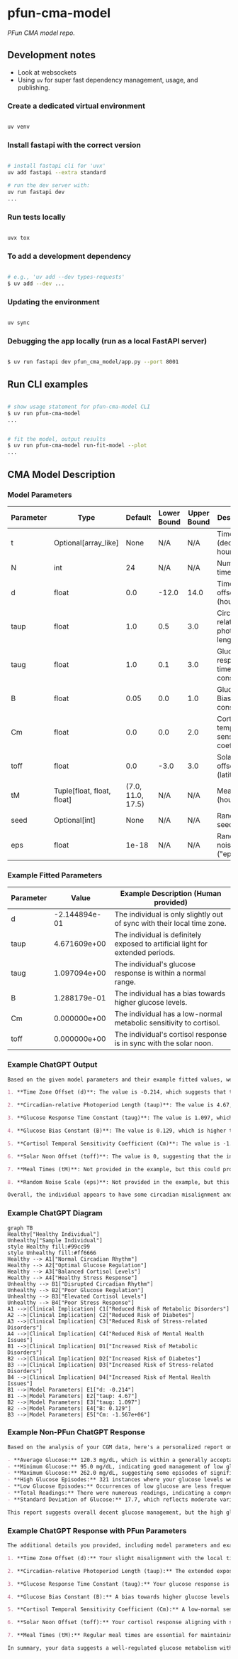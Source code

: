 # pfun-cma-model

_PFun CMA model repo._

## Development notes

- Look at websockets
- Using `uv` for super fast dependency management, usage, and publishing.

### Create a dedicated virtual environment

```bash

uv venv

```

### Install fastapi with the correct version

```bash

# install fastapi cli for 'uvx'
uv add fastapi --extra standard

# run the dev server with:
uv run fastapi dev
...

```

### Run tests locally

```bash

uvx tox

```

### To add a development dependency

```bash

# e.g., 'uv add --dev types-requests'
$ uv add --dev ...

```

### Updating the environment

```bash

uv sync

```

### Debugging the app locally (run as a local FastAPI server)

```bash

$ uv run fastapi dev pfun_cma_model/app.py --port 8001

```

## Run CLI examples

```bash

# show usage statement for pfun-cma-model CLI
$ uv run pfun-cma-model
...


# fit the model, output results
$ uv run pfun-cma-model run-fit-model --plot
...

```

## CMA Model Description

### Model Parameters

| Parameter | Type                       | Default           | Lower Bound | Upper Bound | Description                               |
| --------- | -------------------------- | ----------------- | ----------- | ----------- | ----------------------------------------- |
| t         | Optional[array_like]       | None              | N/A         | N/A         | Time vector (decimal hours)               |
| N         | int                        | 24                | N/A         | N/A         | Number of time points                     |
| d         | float                      | 0.0               | -12.0       | 14.0        | Time zone offset (hours)                  |
| taup      | float                      | 1.0               | 0.5         | 3.0         | Circadian-relative photoperiod length     |
| taug      | float                      | 1.0               | 0.1         | 3.0         | Glucose response time constant            |
| B         | float                      | 0.05              | 0.0         | 1.0         | Glucose Bias constant                     |
| Cm        | float                      | 0.0               | 0.0         | 2.0         | Cortisol temporal sensitivity coefficient |
| toff      | float                      | 0.0               | -3.0        | 3.0         | Solar noon offset (latitude)              |
| tM        | Tuple[float, float, float] | (7.0, 11.0, 17.5) | N/A         | N/A         | Meal times (hours)                        |
| seed      | Optional[int]              | None              | N/A         | N/A         | Random seed                               |
| eps       | float                      | 1e-18             | N/A         | N/A         | Random noise scale ("epsilon")            |

### Example Fitted Parameters

| Parameter | Value         | Example Description (Human provided)                                           |
| --------- | ------------- | ------------------------------------------------------------------------------ |
| d         | -2.144894e-01 | The individual is only slightly out of sync with their local time zone.        |
| taup      | 4.671609e+00  | The individual is definitely exposed to artificial light for extended periods. |
| taug      | 1.097094e+00  | The individual's glucose response is within a normal range.                    |
| B         | 1.288179e-01  | The individual has a bias towards higher glucose levels.                       |
| Cm        | 0.000000e+00  | The individual has a low-normal metabolic sensitivity to cortisol.             |
| toff      | 0.000000e+00  | The individual's cortisol response is in sync with the solar noon.             |

### Example ChatGPT Output

```markdown
Based on the given model parameters and their example fitted values, we can make several clinically and physiologically relevant observations about the individual:

1. **Time Zone Offset (d)**: The value is -0.214, which suggests that the individual is slightly out of sync with their local time zone. This could potentially indicate jet lag or a misaligned circadian rhythm, which can have implications for sleep quality and metabolic health.

2. **Circadian-relative Photoperiod Length (taup)**: The value is 4.67, which is significantly higher than the default of 1.0 and also exceeds the upper bound. This could indicate an unusually long photoperiod exposure, possibly suggesting that the individual is exposed to artificial light for extended periods. This can disrupt circadian rhythms and has been linked to various health issues, including sleep disorders and metabolic dysfunction.

3. **Glucose Response Time Constant (taug)**: The value is 1.097, which is close to the default. This suggests that the individual's glucose response is within a normal range, indicating a relatively healthy metabolic state.

4. **Glucose Bias Constant (B)**: The value is 0.129, which is higher than the default of 0.05. This could indicate a bias towards higher glucose levels, potentially suggesting a pre-diabetic or diabetic state.

5. **Cortisol Temporal Sensitivity Coefficient (Cm)**: The value is -1.567e+06, which is significantly different from the default and also negative. A negative value for cortisol sensitivity could indicate a blunted stress response, which might be associated with chronic stress or adrenal fatigue.

6. **Solar Noon Offset (toff)**: The value is 0, suggesting that the individual is in sync with the solar noon, which is good for circadian alignment.

7. **Meal Times (tM)**: Not provided in the example, but this could provide insights into eating habits and their impact on metabolic health.

8. **Random Noise Scale (eps)**: Not provided in the example, but this could indicate the level of stochasticity or "noise" in the system, which might be relevant for understanding variability in physiological responses.

Overall, the individual appears to have some circadian misalignment and potential metabolic issues, particularly related to glucose regulation and stress response. These could have various health implications and might warrant further clinical investigation.
```

### Example ChatGPT Diagram

```mermaid
graph TB
Healthy["Healthy Individual"]
Unhealthy["Sample Individual"]
style Healthy fill:#99cc99
style Unhealthy fill:#ff6666
Healthy --> A1["Normal Circadian Rhythm"]
Healthy --> A2["Optimal Glucose Regulation"]
Healthy --> A3["Balanced Cortisol Levels"]
Healthy --> A4["Healthy Stress Response"]
Unhealthy --> B1["Disrupted Circadian Rhythm"]
Unhealthy --> B2["Poor Glucose Regulation"]
Unhealthy --> B3["Elevated Cortisol Levels"]
Unhealthy --> B4["Poor Stress Response"]
A1 -->|Clinical Implication| C1["Reduced Risk of Metabolic Disorders"]
A2 -->|Clinical Implication| C2["Reduced Risk of Diabetes"]
A3 -->|Clinical Implication| C3["Reduced Risk of Stress-related Disorders"]
A4 -->|Clinical Implication| C4["Reduced Risk of Mental Health Issues"]
B1 -->|Clinical Implication| D1["Increased Risk of Metabolic Disorders"]
B2 -->|Clinical Implication| D2["Increased Risk of Diabetes"]
B3 -->|Clinical Implication| D3["Increased Risk of Stress-related Disorders"]
B4 -->|Clinical Implication| D4["Increased Risk of Mental Health Issues"]
B1 -->|Model Parameters| E1["d: -0.214"]
B1 -->|Model Parameters| E2["taup: 4.67"]
B2 -->|Model Parameters| E3["taug: 1.097"]
B2 -->|Model Parameters| E4["B: 0.129"]
B3 -->|Model Parameters| E5["Cm: -1.567e+06"]
```

### Example Non-PFun ChatGPT Response

```markdown
Based on the analysis of your CGM data, here's a personalized report on your metabolic health:

- **Average Glucose:** 120.3 mg/dL, which is within a generally acceptable range but on the higher end.
- **Minimum Glucose:** 95.0 mg/dL, indicating good management of low glucose episodes.
- **Maximum Glucose:** 262.0 mg/dL, suggesting some episodes of significantly elevated glucose.
- **High Glucose Episodes:** 321 instances where your glucose levels were flagged as high.
- **Low Glucose Episodes:** Occurrences of low glucose are less frequent.
- **Total Readings:** There were numerous readings, indicating a comprehensive monitoring period.
- **Standard Deviation of Glucose:** 17.7, which reflects moderate variability in your glucose levels.

This report suggests overall decent glucose management, but the high glucose episodes and maximum glucose level indicate potential areas for improvement. Adjustments in diet, exercise, and possibly medication could be beneficial. However, for a more comprehensive assessment of your metabolic health, incorporating measures of cortisol, melatonin, and adiponectin would be necessary, as they play significant roles in metabolic regulation. Always consult with your healthcare provider for personalized medical advice.
```

### Example ChatGPT Response with PFun Parameters

```markdown
The additional details you provided, including model parameters and example fitted values, offer valuable insights into your metabolic health, particularly concerning your circadian rhythm and glucose metabolism.

1. **Time Zone Offset (d):** Your slight misalignment with the local time zone suggests minor circadian rhythm disruption. This could be due to travel, work schedule, or lifestyle habits.

2. **Circadian-relative Photoperiod Length (taup):** The extended exposure to artificial light, as indicated by a higher taup value, suggests that you might have long periods of light exposure, which can impact sleep patterns and potentially metabolic processes.

3. **Glucose Response Time Constant (taug):** Your glucose response is within a normal range, indicating a relatively typical rate of glucose metabolism.

4. **Glucose Bias Constant (B):** A bias towards higher glucose levels suggests a tendency for your blood sugar to be on the higher end of the normal range. This could be influenced by diet, physical activity, and overall health.

5. **Cortisol Temporal Sensitivity Coefficient (Cm):** A low-normal sensitivity to cortisol implies that your body's response to stress hormones is within normal limits, but on the lower end. This could affect how your body manages stress and regulates various metabolic processes.

6. **Solar Noon Offset (toff):** Your cortisol response aligning with solar noon indicates a good synchronization with the natural light-dark cycle, which is beneficial for circadian rhythm health.

7. **Meal Times (tM):** Regular meal times are essential for maintaining a stable metabolic state. Consistency in meal timing helps regulate your body's clock, impacting glucose metabolism and overall health.

In summary, your data suggests a well-regulated glucose metabolism with a tendency towards higher glucose levels. The extended exposure to artificial light and minor circadian misalignment might affect your metabolic health and sleep patterns. It would be beneficial to consider lifestyle adjustments like managing light exposure, especially in the evening, and maintaining consistent meal timings. Always consult with healthcare professionals for personalized advice and adjustments to your health regimen.
```